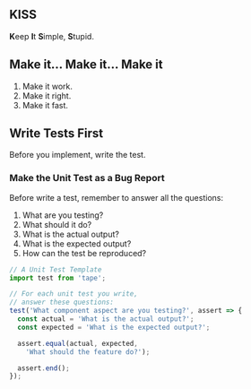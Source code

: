 ## KISS

**K**eep **I**t **S**imple, **S**tupid.

## Make it... Make it... Make it

1. Make it work.
1. Make it right.
1. Make it fast.

## Write Tests First

Before you implement, write the test.

### Make the Unit Test as a Bug Report

Before write a test, remember to answer all the questions:

1. What are you testing?
1. What should it do?
1. What is the actual output?
1. What is the expected output?
1. How can the test be reproduced?

```js
// A Unit Test Template
import test from 'tape';

// For each unit test you write,
// answer these questions:
test('What component aspect are you testing?', assert => {
  const actual = 'What is the actual output?';
  const expected = 'What is the expected output?';

  assert.equal(actual, expected,
    'What should the feature do?');

  assert.end();
});
```
